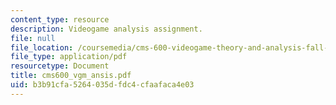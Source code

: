 ```yaml
---
content_type: resource
description: Videogame analysis assignment.
file: null
file_location: /coursemedia/cms-600-videogame-theory-and-analysis-fall-2007/b3b91cfa5264035dfdc4cfaafaca4e03_cms600_vgm_ansis.pdf
file_type: application/pdf
resourcetype: Document
title: cms600_vgm_ansis.pdf
uid: b3b91cfa-5264-035d-fdc4-cfaafaca4e03
---
```

